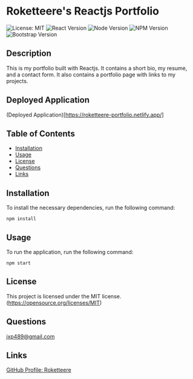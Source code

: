# Roketteere's Reactjs Portfolio

![License: MIT](https://img.shields.io/badge/License-MIT-blue.svg)
![React Version](https://img.shields.io/badge/React-17.0.2-purple)
![Node Version](https://img.shields.io/badge/Node-14.17.0-green)
![NPM Version](https://img.shields.io/badge/NPM-6.14.13-yellowgreen)
![Bootstrap Version](https://img.shields.io/badge/Bootstrap-5.0.1-blueviolet)

## Description

This is my portfolio built with Reactjs. It contains a short bio, my resume, and
a contact form. It also contains a portfolio page with links to my projects.

## Deployed Application

(Deployed Application)[https://roketteere-portfolio.netlify.app/]

## Table of Contents

- [Installation](#installation)
- [Usage](#usage)
- [License](#license)
- [Questions](#questions)
- [Links](#links)

## Installation

To install the necessary dependencies, run the following command:

```
npm install
```

## Usage

To run the application, run the following command:

```
npm start
```

## License

This project is licensed under the MIT
license.(https://opensource.org/licenses/MIT)

## Questions

jxp489@gmail.com

## Links

[GitHub Profile: Roketteere](https://github.com/roketteere)
